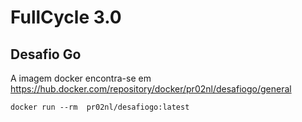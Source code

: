 # FullCycle 3.0
## Desafio Go

A imagem docker encontra-se em <https://hub.docker.com/repository/docker/pr02nl/desafiogo/general>

~~~
docker run --rm  pr02nl/desafiogo:latest
~~~
